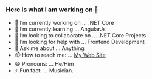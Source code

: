 ### Here is what I am working on 👋
- 🔭 I’m currently working on ... .NET Core
- 🌱 I’m currently learning ... AngularJs
- 👯 I’m looking to collaborate on ... .NET Core Projects
- 🤔 I’m looking for help with ... Frontend Development
- 💬 Ask me about ... Anything
- 📫 How to reach me: ... [My Web Site](https://robert.simiyu.me)
- 😄 Pronouns: ... He/Him
- ⚡ Fun fact: ... Musician. 
